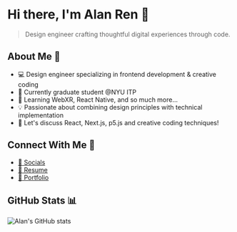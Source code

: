 # Hi there, I'm Alan Ren 👋

> Design engineer crafting thoughtful digital experiences through code.

## About Me 🚀
- 💻 Design engineer specializing in frontend development & creative coding
- 🔭 Currently graduate student @NYU ITP
- 🌱 Learning WebXR, React Native, and so much more...
- 💡 Passionate about combining design principles with technical implementation
- 💬 Let's discuss React, Next.js, p5.js and creative coding techniques!

## Connect With Me 🔗
- [💬 Socials](https://link.alan.ooo/socials)
- [📄 Resume](https://link.alan.ooo/resume)
- [🎨 Portfolio](https://link.alan.ooo/portfolio)

## GitHub Stats 📊
![Alan's GitHub stats](https://github-readme-stats.vercel.app/api?username=alanvww&show_icons=false&theme=material-palenight)
